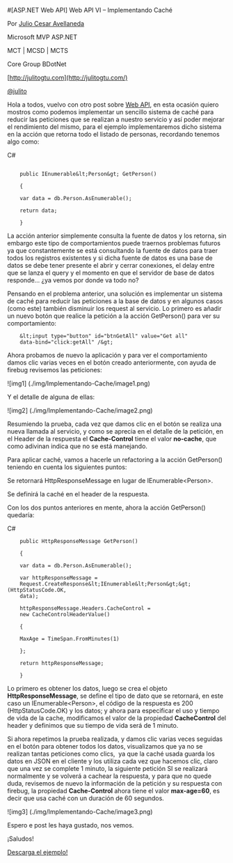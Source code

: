 <properties
	pageTitle="Web API VI – Implementando Caché"
	description="Ejemplo de Web API"
	services="web-dev"
	documentationCenter=""
	authors="andygonusa"
	manager=""
	editor="andygonusa"/>

<tags
	ms.service="web-dev"
	ms.workload="identity"
	ms.tgt_pltfrm="na"
	ms.devlang="na"
	ms.topic="how-to-article"
	ms.date="05/16/2016"
	ms.author="andygonusa"/>



#[ASP.NET Web API] Web API VI – Implementando Caché

Por [Julio Cesar
Avellaneda](http://mvp.microsoft.com/en-us/MVP/Julio%20Cesar%20Avellaneda-4038198)

Microsoft MVP ASP.NET

MCT | MCSD | MCTS

Core Group BDotNet

[http://julitogtu.com](http://julitogtu.com/)

[@julito](https://twitter.com/julitogtu)

Hola a todos, vuelvo con otro post sobre [Web
API](http://julitogtu.com/asp-net-web-api/), en esta ocasión quiero
mostros como podemos implementar un sencillo sistema de caché para
reducir las peticiones que se realizan a nuestro servicio y así poder
mejorar el rendimiento del mismo, para el ejemplo implementaremos dicho
sistema en la acción que retorna todo el listado de personas, recordando
tenemos algo como:

C\#

```

    public IEnumerable&lt;Person&gt; GetPerson()

    {

    var data = db.Person.AsEnumerable();

    return data;

    }
```

La acción anterior simplemente consulta la fuente de datos y los
retorna, sin embargo este tipo de comportamientos puede traernos
problemas futuros ya que constantemente se está consultando la fuente de
datos para traer todos los registros existentes y si dicha fuente de
datos es una base de datos se debe tener presente el abrir y cerrar
conexiones, el delay entre que se lanza el query y el momento en que el
servidor de base de datos responde… ¿ya vemos por donde va todo no?

Pensando en el problema anterior, una solución es implementar un sistema
de caché para reducir las peticiones a la base de datos y en algunos
casos (como este) también disminuir los request al servicio. Lo primero
es añadir un nuevo botón que realice la petición a la acción GetPerson()
para ver su comportamiento:


```
    &lt;input type="button" id="btnGetAll" value="Get all"
    data-bind="click:getAll" /&gt;
```

Ahora probamos de nuevo la aplicación y para ver el comportamiento damos
clic varias veces en el botón creado anteriormente, con ayuda de firebug
revisemos las peticiones:

![img1] (./img/Implementando-Cache/image1.png)

Y el detalle de alguna de ellas:

![img2] (./img/Implementando-Cache/image2.png)

Resumiendo la prueba, cada vez que damos clic en el botón se realiza una
nueva llamada al servicio, y como se aprecia en el detalle de la
petición, en el Header de la respuesta el **Cache-Control** tiene el
valor **no-cache**, que como adivinan indica que no se está manejando.

Para aplicar caché, vamos a hacerle un refactoring a la acción
GetPerson() teniendo en cuenta los siguientes puntos:

Se retornará HttpResponseMessage en lugar de IEnumerable&lt;Person&gt;.

Se definirá la caché en el header de la respuesta.

Con los dos puntos anteriores en mente, ahora la acción GetPerson()
quedaría:

C\#

```
    public HttpResponseMessage GetPerson()

    {

    var data = db.Person.AsEnumerable();

    var httpResponseMessage =
    Request.CreateResponse&lt;IEnumerable&lt;Person&gt;&gt;(HttpStatusCode.OK,
    data);

    httpResponseMessage.Headers.CacheControl =
    new CacheControlHeaderValue()

    {

    MaxAge = TimeSpan.FromMinutes(1)

    };

    return httpResponseMessage;

    }
```

Lo primero es obtener los datos, luego se crea el objeto
**HttpResponseMessage**, se define el tipo de dato que se retornará, en
este caso un IEnumerable&lt;Person&gt;, el código de la respuesta es 200
(HttpStatusCode.OK) y los datos; y ahora para especificar el uso y
tiempo de vida de la cache, modificamos el valor de la propiedad
**CacheControl** del header y definimos que su tiempo de vida será de 1
minuto.

Si ahora repetimos la prueba realizada, y damos clic varias veces
seguidas en el botón para obtener todos los datos, visualizamos que ya
no se realizan tantas peticiones como clics,  ya que la caché usada
guarda los datos en JSON en el cliente y los utiliza cada vez que
hacemos clic, claro que una vez se complete 1 minuto, la siguiente
petición SI se realizará normalmente y se volverá a cachear la
respuesta, y para que no quede duda, revisemos de nuevo la información
de la petición y su respuesta con firebug, la propiedad
**Cache-Control** ahora tiene el valor **max-age=60**, es decir que usa
caché con un duración de 60 segundos.

![img3] (./img/Implementando-Cache/image3.png)

Espero e post les haya gustado, nos vemos.

¡Saludos!

[Descarga el ejemplo!](http://sdrv.ms/1c1HoFS)
